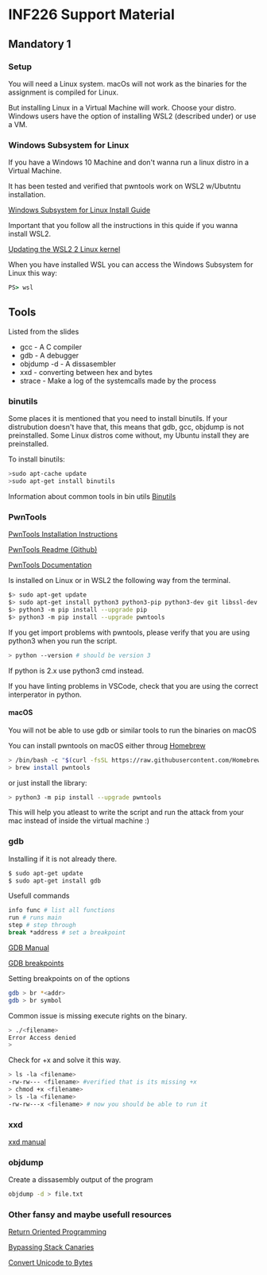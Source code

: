 # INF226 Support Material

## Mandatory 1

### Setup

You will need a Linux system.
macOs will not work as the binaries for the assignment is compiled for Linux.

But installing Linux in a Virtual Machine will work.
Choose your distro.
Windows users have the option of installing WSL2 (described under) or use a VM.

### Windows Subsystem for Linux

If you have a Windows 10 Machine and don't wanna run a linux distro in a Virtual Machine.

It has been tested and verified that pwntools work on WSL2 w/Ubutntu installation.

[Windows Subsystem for Linux Install Guide](https://docs.microsoft.com/en-us/windows/wsl/install-win10)

Important that you follow all the instructions in this quide if you wanna install WSL2.

[Updating the WSL2 2 Linux kernel](https://docs.microsoft.com/en-us/windows/wsl/wsl2-kernel)

When you have installed WSL you can access the Windows Subsystem for Linux this way:

```cmd
PS> wsl
```

## Tools

Listed from the slides

* gcc - A C compiler
* gdb - A debugger
* objdump -d - A dissasembler
* xxd - converting between hex and bytes
* strace - Make a log of the systemcalls made by the process

### binutils

Some places it is mentioned that you need to install binutils.
If your distrubution doesn't have that, this means that gdb, gcc, objdump is not preinstalled. Some Linux distros come without, my Ubuntu install they are preinstalled.

To install binutils:
```sh
>sudo apt-cache update
>sudo apt-get install binutils
```

Information about common tools in bin utils
[Binutils](https://www.gnu.org/software/binutils/binutils.html)

### PwnTools

[PwnTools Installation Instructions](http://docs.pwntools.com/en/latest/install.html)

[PwnTools Readme (Github)](https://github.com/Gallopsled/pwntools-tutorial#readme)

[PwnTools Documentation](http://docs.pwntools.com/en/stable/intro.html)

Is installed on Linux or in WSL2 the following way from the terminal.

```sh
$> sudo apt-get update
$> sudo apt-get install python3 python3-pip python3-dev git libssl-dev libffi-dev build-essential
$> python3 -m pip install --upgrade pip
$> python3 -m pip install --upgrade pwntools
```

If you get import problems with pwntools, please verify that you are using python3 when you run the script.

```sh
> python --version # should be version 3
```

If python is 2.x use python3 cmd instead.

If you have linting problems in VSCode, check that you are using the correct interperator in python.

#### macOS

You will not be able to use gdb or similar tools to run the binaries on macOS

You can install pwntools on macOS either throug [Homebrew](https://brew.sh/)

```sh
> /bin/bash -c "$(curl -fsSL https://raw.githubusercontent.com/Homebrew/install/master/install.sh)"
> brew install pwntools
```

or just install the library:

```sh
> python3 -m pip install --upgrade pwntools
```

This will help you atleast to write the script and run the attack from your mac instead of inside the virtual machine :)

### gdb

Installing if it is not already there.

```sh
$ sudo apt-get update
$ sudo apt-get install gdb
```

Usefull commands
```sh
info func # list all functions
run # runs main
step # step through
break *address # set a breakpoint
```

[GDB Manual](https://ftp.gnu.org/old-gnu/Manuals/gdb/html_node/gdb_toc.html)

[GDB breakpoints](https://ftp.gnu.org/old-gnu/Manuals/gdb/html_node/gdb_28.html#SEC29)

Setting breakpoints on of the options

```sh
gdb > br *<addr>
gdb > br symbol
```

Common issue is missing execute rights on the binary.
```sh
> ./<filename>
Error Access denied
>
```

Check for +x and solve it this way.

```sh
> ls -la <filename>
-rw-rw--- <filename> #verified that is its missing +x
> chmod +x <filename>
> ls -la <filename>
-rw-rw---x <filename> # now you should be able to run it
```


### xxd

[xxd manual](http://manpages.ubuntu.com/manpages/precise/man1/xxd.1.html)

### objdump

Create a dissasembly output of the program

```sh
objdump -d > file.txt
```

### Other fansy and maybe usefull resources
[Return Oriented Programming](https://ctf101.org/binary-exploitation/return-oriented-programming/)

[Bypassing Stack Canaries](https://ctf101.org/binary-exploitation/stack-canaries/)

[Convert Unicode to Bytes](https://onlineunicodetools.com/convert-unicode-to-bytes)